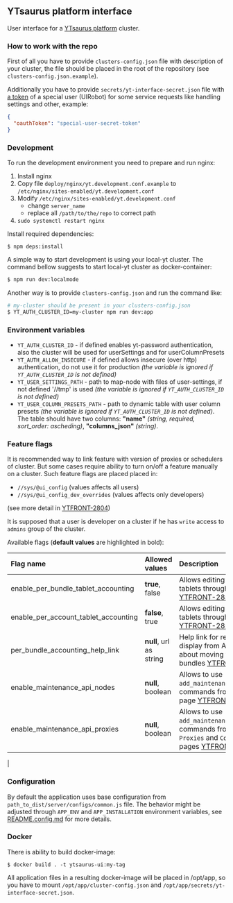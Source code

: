 ## YTsaurus platform interface

User interface for a [YTsaurus platform](https://ytsaurus.tech) cluster.

### How to work with the repo

First of all you have to provide `clusters-config.json` file with description of your cluster, the file should be placed in the root of the repository (see `clusters-config.json.example`).

Additionally you have to provide `secrets/yt-interface-secret.json` file with [a token](https://ytsaurus.tech/docs/en/user-guide/storage/auth) of a special user (UIRobot) for some service requests like handling settings and other, example:

```json
{
  "oauthToken": "special-user-secret-token"
}
```

### Development

To run the development environment you need to prepare and run nginx:

1. Install nginx
2. Copy file `deploy/nginx/yt.development.conf.example` to `/etc/nginx/sites-enabled/yt.development.conf`
3. Modify `/etc/nginx/sites-enabled/yt.development.conf`
    - change `server_name`
    - replace all `/path/to/the/repo` to correct path
4. `sudo systemctl restart nginx`

Install required dependencies:

```
$ npm deps:install
```

A simple way to start development is using your local-yt cluster. The command bellow suggests to start local-yt cluster as docker-container:

```bash
$ npm run dev:localmode
```

Another way is to provide `clusters-config.json` and run the command like:

```bash
# my-cluster should be present in your clusters-config.json
$ YT_AUTH_CLUSTER_ID=my-cluster npm run dev:app
```

### Environment variables

- `YT_AUTH_CLUSTER_ID` - if defined enables yt-password authentication, also the cluster will be used for userSettings and for userColumnPresets
- `YT_AUTH_ALLOW_INSECURE` - if defined allows insecure (over http) authentication, do not use it for production _(the variable is ignored if `YT_AUTH_CLUSTER_ID` is not defined)_
- `YT_USER_SETTINGS_PATH` - path to map-node with files of user-settings, if not defined '//tmp' is used _(the variable is ignored if `YT_AUTH_CLUSTER_ID` is not defined)_
- `YT_USER_COLUMN_PRESETS_PATH` - path to dynamic table with user column presets _(the variable is ignored if `YT_AUTH_CLUSTER_ID` is not defined)_. The table should have two columns: **"name"** _(string, required, sort_order: ascheding)_, **"columns_json"** _(string)_.

### Feature flags

It is recommended way to link feature with version of proxies or schedulers of cluster.
But some cases require ability to turn on/off a feature manually on a cluster. Such feature flags
are placed placed in:

- `//sys/@ui_config` (values affects all users)
- `//sys/@ui_config_dev_overrides` (values affects only developers)

(see more detail in [YTFRONT-2804](https://nda.ya.ru/t/bgh9NWJ16fPRp4))

It is supposed that a user is developer on a cluster if he has `write` access to `admins` group of the cluster.

Available flags (**default values** are highlighted in bold):

| Flag name                            | Allowed values          | Description                                                                                                                                                                        |
| :----------------------------------- | :---------------------- | :--------------------------------------------------------------------------------------------------------------------------------------------------------------------------------- |
| enable_per_bundle_tablet_accounting  | **true**, false         | Allows editing of resources of tablets through BundleEditorDialog [YTFRONT-2851](https://nda.ya.ru/t/xnLq-3Dm6fPYPo)                                                               |
| enable_per_account_tablet_accounting | **false**, true         | Allows editing of resources of tablets through AccountEditorDialog [YTFRONT-2851](https://nda.ya.ru/t/xnLq-3Dm6fPYPo)                                                              |
| per_bundle_accounting_help_link      | **null**, url as string | Help link for resources of tablets to display from AccountEditorDialog about moving the resources to bundles [YTFRONT-2851](https://nda.ya.ru/t/xnLq-3Dm6fPYPo)                    |
| enable_maintenance_api_nodes         | **null**, boolean       | Allows to use `add_maintenance`/`remove_maintenance` commands from `Comopnents/Nodes` page [YTFRONT-3792](https://nda.ya.ru/t/RvueJLzN6fWx3h)                                      |
| enable_maintenance_api_proxies       | **null**, boolean       | Allows to use `add_maintenance`/`remove_maintenance` commands from `Components/HTTP Proxies` and `Components/RPC Proxies` pages [YTFRONT-3792](https://nda.ya.ru/t/RvueJLzN6fWx3h) |

|

### Configuration

By default the application uses base configuration from `path_to_dist/server/configs/common.js` file. The behavior might be adjusted through `APP_ENV` and `APP_INSTALLATION` environment variables, see [README.config.md](./docs/configuration.md) for more details.

### Docker

There is ability to build docker-image:

```
$ docker build . -t ytsaurus-ui:my-tag
```

All application files in a resulting docker-image will be placed in /opt/app, so you have to mount `/opt/app/cluster-config.json` and `/opt/app/secrets/yt-interface-secret.json`.
